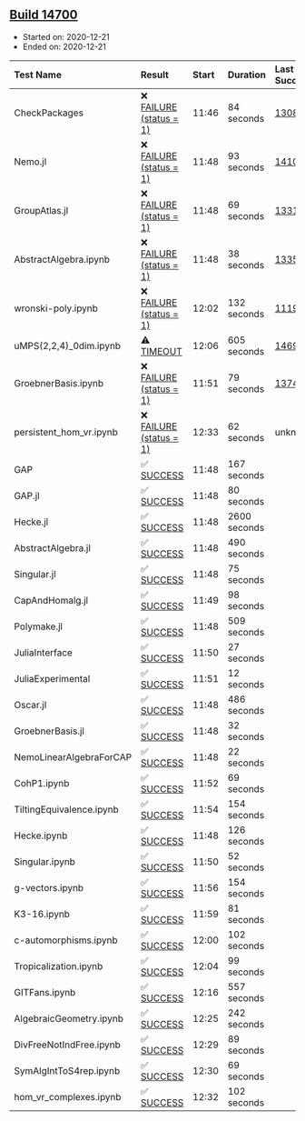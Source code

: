 ## [Build 14700](https://oscarci.mathematik.uni-kl.de/job/oscar/14700/)

* Started on: 2020-12-21
* Ended on: 2020-12-21

| Test Name    | Result | Start | Duration | Last Success | First Failure |
|:-------------|:-------|:------|:---------|:-------------|:--------------|
| CheckPackages | ❌ [FAILURE (status = 1)](https://oscarci.mathematik.uni-kl.de/job/oscar/14700/artifact/logs/build-14700/CheckPackages.log) | 11:46 | 84 seconds | [13085](https://oscarci.mathematik.uni-kl.de/job/oscar/13085/) | [13086](https://oscarci.mathematik.uni-kl.de/job/oscar/13086/) |
| Nemo.jl | ❌ [FAILURE (status = 1)](https://oscarci.mathematik.uni-kl.de/job/oscar/14700/artifact/logs/build-14700/Nemo.jl.log) | 11:48 | 93 seconds | [14101](https://oscarci.mathematik.uni-kl.de/job/oscar/14101/) | [14102](https://oscarci.mathematik.uni-kl.de/job/oscar/14102/) |
| GroupAtlas.jl | ❌ [FAILURE (status = 1)](https://oscarci.mathematik.uni-kl.de/job/oscar/14700/artifact/logs/build-14700/GroupAtlas.jl.log) | 11:48 | 69 seconds | [13311](https://oscarci.mathematik.uni-kl.de/job/oscar/13311/) | [13312](https://oscarci.mathematik.uni-kl.de/job/oscar/13312/) |
| AbstractAlgebra.ipynb | ❌ [FAILURE (status = 1)](https://oscarci.mathematik.uni-kl.de/job/oscar/14700/artifact/logs/build-14700/AbstractAlgebra.ipynb.log) | 11:48 | 38 seconds | [13355](https://oscarci.mathematik.uni-kl.de/job/oscar/13355/) | [13356](https://oscarci.mathematik.uni-kl.de/job/oscar/13356/) |
| wronski-poly.ipynb | ❌ [FAILURE (status = 1)](https://oscarci.mathematik.uni-kl.de/job/oscar/14700/artifact/logs/build-14700/wronski-poly.ipynb.log) | 12:02 | 132 seconds | [11192](https://oscarci.mathematik.uni-kl.de/job/oscar/11192/) | [11193](https://oscarci.mathematik.uni-kl.de/job/oscar/11193/) |
| uMPS(2,2,4)_0dim.ipynb | ⚠ [TIMEOUT](https://oscarci.mathematik.uni-kl.de/job/oscar/14700/artifact/logs/build-14700/uMPS-2-2-4-_0dim.ipynb.log) | 12:06 | 605 seconds | [14699](https://oscarci.mathematik.uni-kl.de/job/oscar/14699/) | [14700](https://oscarci.mathematik.uni-kl.de/job/oscar/14700/) |
| GroebnerBasis.ipynb | ❌ [FAILURE (status = 1)](https://oscarci.mathematik.uni-kl.de/job/oscar/14700/artifact/logs/build-14700/GroebnerBasis.ipynb.log) | 11:51 | 79 seconds | [13748](https://oscarci.mathematik.uni-kl.de/job/oscar/13748/) | [13749](https://oscarci.mathematik.uni-kl.de/job/oscar/13749/) |
| persistent_hom_vr.ipynb | ❌ [FAILURE (status = 1)](https://oscarci.mathematik.uni-kl.de/job/oscar/14700/artifact/logs/build-14700/persistent_hom_vr.ipynb.log) | 12:33 | 62 seconds | unknown | unknown |
| GAP | ✅ [SUCCESS](https://oscarci.mathematik.uni-kl.de/job/oscar/14700/artifact/logs/build-14700/GAP.log) | 11:48 | 167 seconds |  |  |
| GAP.jl | ✅ [SUCCESS](https://oscarci.mathematik.uni-kl.de/job/oscar/14700/artifact/logs/build-14700/GAP.jl.log) | 11:48 | 80 seconds |  |  |
| Hecke.jl | ✅ [SUCCESS](https://oscarci.mathematik.uni-kl.de/job/oscar/14700/artifact/logs/build-14700/Hecke.jl.log) | 11:48 | 2600 seconds |  |  |
| AbstractAlgebra.jl | ✅ [SUCCESS](https://oscarci.mathematik.uni-kl.de/job/oscar/14700/artifact/logs/build-14700/AbstractAlgebra.jl.log) | 11:48 | 490 seconds |  |  |
| Singular.jl | ✅ [SUCCESS](https://oscarci.mathematik.uni-kl.de/job/oscar/14700/artifact/logs/build-14700/Singular.jl.log) | 11:48 | 75 seconds |  |  |
| CapAndHomalg.jl | ✅ [SUCCESS](https://oscarci.mathematik.uni-kl.de/job/oscar/14700/artifact/logs/build-14700/CapAndHomalg.jl.log) | 11:49 | 98 seconds |  |  |
| Polymake.jl | ✅ [SUCCESS](https://oscarci.mathematik.uni-kl.de/job/oscar/14700/artifact/logs/build-14700/Polymake.jl.log) | 11:48 | 509 seconds |  |  |
| JuliaInterface | ✅ [SUCCESS](https://oscarci.mathematik.uni-kl.de/job/oscar/14700/artifact/logs/build-14700/JuliaInterface.log) | 11:50 | 27 seconds |  |  |
| JuliaExperimental | ✅ [SUCCESS](https://oscarci.mathematik.uni-kl.de/job/oscar/14700/artifact/logs/build-14700/JuliaExperimental.log) | 11:51 | 12 seconds |  |  |
| Oscar.jl | ✅ [SUCCESS](https://oscarci.mathematik.uni-kl.de/job/oscar/14700/artifact/logs/build-14700/Oscar.jl.log) | 11:48 | 486 seconds |  |  |
| GroebnerBasis.jl | ✅ [SUCCESS](https://oscarci.mathematik.uni-kl.de/job/oscar/14700/artifact/logs/build-14700/GroebnerBasis.jl.log) | 11:48 | 32 seconds |  |  |
| NemoLinearAlgebraForCAP | ✅ [SUCCESS](https://oscarci.mathematik.uni-kl.de/job/oscar/14700/artifact/logs/build-14700/NemoLinearAlgebraForCAP.log) | 11:48 | 22 seconds |  |  |
| CohP1.ipynb | ✅ [SUCCESS](https://oscarci.mathematik.uni-kl.de/job/oscar/14700/artifact/logs/build-14700/CohP1.ipynb.log) | 11:52 | 69 seconds |  |  |
| TiltingEquivalence.ipynb | ✅ [SUCCESS](https://oscarci.mathematik.uni-kl.de/job/oscar/14700/artifact/logs/build-14700/TiltingEquivalence.ipynb.log) | 11:54 | 154 seconds |  |  |
| Hecke.ipynb | ✅ [SUCCESS](https://oscarci.mathematik.uni-kl.de/job/oscar/14700/artifact/logs/build-14700/Hecke.ipynb.log) | 11:48 | 126 seconds |  |  |
| Singular.ipynb | ✅ [SUCCESS](https://oscarci.mathematik.uni-kl.de/job/oscar/14700/artifact/logs/build-14700/Singular.ipynb.log) | 11:50 | 52 seconds |  |  |
| g-vectors.ipynb | ✅ [SUCCESS](https://oscarci.mathematik.uni-kl.de/job/oscar/14700/artifact/logs/build-14700/g-vectors.ipynb.log) | 11:56 | 154 seconds |  |  |
| K3-16.ipynb | ✅ [SUCCESS](https://oscarci.mathematik.uni-kl.de/job/oscar/14700/artifact/logs/build-14700/K3-16.ipynb.log) | 11:59 | 81 seconds |  |  |
| c-automorphisms.ipynb | ✅ [SUCCESS](https://oscarci.mathematik.uni-kl.de/job/oscar/14700/artifact/logs/build-14700/c-automorphisms.ipynb.log) | 12:00 | 102 seconds |  |  |
| Tropicalization.ipynb | ✅ [SUCCESS](https://oscarci.mathematik.uni-kl.de/job/oscar/14700/artifact/logs/build-14700/Tropicalization.ipynb.log) | 12:04 | 99 seconds |  |  |
| GITFans.ipynb | ✅ [SUCCESS](https://oscarci.mathematik.uni-kl.de/job/oscar/14700/artifact/logs/build-14700/GITFans.ipynb.log) | 12:16 | 557 seconds |  |  |
| AlgebraicGeometry.ipynb | ✅ [SUCCESS](https://oscarci.mathematik.uni-kl.de/job/oscar/14700/artifact/logs/build-14700/AlgebraicGeometry.ipynb.log) | 12:25 | 242 seconds |  |  |
| DivFreeNotIndFree.ipynb | ✅ [SUCCESS](https://oscarci.mathematik.uni-kl.de/job/oscar/14700/artifact/logs/build-14700/DivFreeNotIndFree.ipynb.log) | 12:29 | 89 seconds |  |  |
| SymAlgIntToS4rep.ipynb | ✅ [SUCCESS](https://oscarci.mathematik.uni-kl.de/job/oscar/14700/artifact/logs/build-14700/SymAlgIntToS4rep.ipynb.log) | 12:30 | 69 seconds |  |  |
| hom_vr_complexes.ipynb | ✅ [SUCCESS](https://oscarci.mathematik.uni-kl.de/job/oscar/14700/artifact/logs/build-14700/hom_vr_complexes.ipynb.log) | 12:32 | 102 seconds |  |  |
